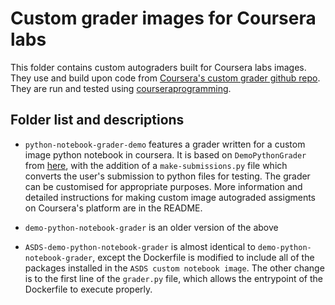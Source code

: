# Custom grader images for Coursera labs

This folder contains custom autograders built for Coursera labs images. They use and build upon code from [Coursera's custom grader github repo](https://github.com/coursera/programming-assignments-demo/tree/master/custom-graders). They are run and tested using [courseraprogramming](https://github.com/coursera/courseraprogramming).

## Folder list and descriptions

- `python-notebook-grader-demo` features a grader written for a custom image python notebook in coursera. It is based on `DemoPythonGrader` from [here](https://github.com/coursera/programming-assignments-demo/tree/master/custom-graders), with the addition of a `make-submissions.py` file which converts the user's submission to python files for testing. The grader can be customised for appropriate purposes. More information and detailed instructions for making custom image autograded assigments on Coursera's platform are in the README.

- `demo-python-notebook-grader` is an older version of the above

- `ASDS-demo-python-notebook-grader` is almost identical to `demo-python-notebook-grader`, except the Dockerfile is modified to include all of the packages installed in the `ASDS custom notebook image`. The other change is to the first line of the `grader.py` file, which allows the entrypoint of the Dockerfile to execute properly.
